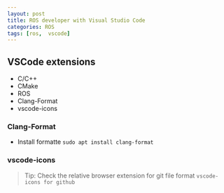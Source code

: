 ```yaml
---
layout: post
title: ROS developer with Visual Studio Code
categories: ROS
tags: [ros,  vscode]
---
```


## VSCode extensions
- C/C++
- CMake
- ROS
- Clang-Format
- vscode-icons

### Clang-Format
- Install formatte `sudo apt install clang-format`

### vscode-icons
> Tip: Check the relative browser extension for git file format `vscode-icons for github`

